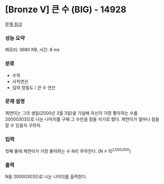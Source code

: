 # [Bronze Ⅴ] 큰 수 (BIG) - 14928

[문제 링크](https://www.acmicpc.net/problem/14928) 

### 성능 요약

메모리: 3680 KB, 시간: 8 ms

### 분류

* 수학
* 사칙연산
* 임의 정밀도 / 큰 수 연산

### 문제 설명

제연이는 그의 생일(2000년 3월 3일)을 기념해 자신이 가장 좋아하는 수를 20000303으로 나눈 나머지를 구해 그 수만큼 잠을 자기로 했다. 제연이가 얼마나 잠을 잘 수 있을지 구하자.

### 입력 

<p>첫째 줄에 제연이가 가장 좋아하는 수&nbsp;N이 주어진다. (N ≤ 10<sup>1,000,000</sup>)</p>

### 출력 

N을 20000303으로 나눈 나머지를 출력한다.
